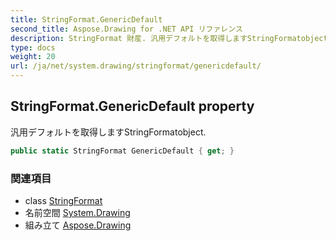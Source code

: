 ```yaml
---
title: StringFormat.GenericDefault
second_title: Aspose.Drawing for .NET API リファレンス
description: StringFormat 財産. 汎用デフォルトを取得しますStringFormatobject.
type: docs
weight: 20
url: /ja/net/system.drawing/stringformat/genericdefault/
---
```

## StringFormat.GenericDefault property

汎用デフォルトを取得しますStringFormatobject.

```csharp
public static StringFormat GenericDefault { get; }
```

### 関連項目

* class [StringFormat](../)
* 名前空間 [System.Drawing](../../stringformat/)
* 組み立て [Aspose.Drawing](../../../)


